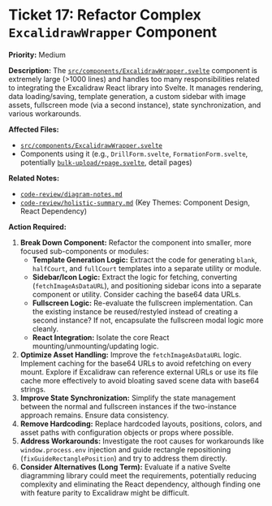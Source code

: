 # Ticket 17: Refactor Complex `ExcalidrawWrapper` Component

**Priority:** Medium

**Description:** The [`src/components/ExcalidrawWrapper.svelte`](src/components/ExcalidrawWrapper.svelte) component is extremely large (>1000 lines) and handles too many responsibilities related to integrating the Excalidraw React library into Svelte. It manages rendering, data loading/saving, template generation, a custom sidebar with image assets, fullscreen mode (via a second instance), state synchronization, and various workarounds.

**Affected Files:**

- [`src/components/ExcalidrawWrapper.svelte`](src/components/ExcalidrawWrapper.svelte)
- Components using it (e.g., `DrillForm.svelte`, `FormationForm.svelte`, potentially [`bulk-upload/+page.svelte`](src/routes/bulk-upload/+page.svelte), detail pages)

**Related Notes:**

- [`code-review/diagram-notes.md`](code-review/diagram-notes.md)
- [`code-review/holistic-summary.md`](code-review/holistic-summary.md) (Key Themes: Component Design, React Dependency)

**Action Required:**

1.  **Break Down Component:** Refactor the component into smaller, more focused sub-components or modules:
    - **Template Generation Logic:** Extract the code for generating `blank`, `halfCourt`, and `fullCourt` templates into a separate utility or module.
    - **Sidebar/Icon Logic:** Extract the logic for fetching, converting (`fetchImageAsDataURL`), and positioning sidebar icons into a separate component or utility. Consider caching the base64 data URLs.
    - **Fullscreen Logic:** Re-evaluate the fullscreen implementation. Can the existing instance be reused/restyled instead of creating a second instance? If not, encapsulate the fullscreen modal logic more cleanly.
    - **React Integration:** Isolate the core React mounting/unmounting/updating logic.
2.  **Optimize Asset Handling:** Improve the `fetchImageAsDataURL` logic. Implement caching for the base64 URLs to avoid refetching on every mount. Explore if Excalidraw can reference external URLs or use its file cache more effectively to avoid bloating saved scene data with base64 strings.
3.  **Improve State Synchronization:** Simplify the state management between the normal and fullscreen instances if the two-instance approach remains. Ensure data consistency.
4.  **Remove Hardcoding:** Replace hardcoded layouts, positions, colors, and asset paths with configuration objects or props where possible.
5.  **Address Workarounds:** Investigate the root causes for workarounds like `window.process.env` injection and guide rectangle repositioning (`fixGuideRectanglePosition`) and try to address them directly.
6.  **Consider Alternatives (Long Term):** Evaluate if a native Svelte diagramming library could meet the requirements, potentially reducing complexity and eliminating the React dependency, although finding one with feature parity to Excalidraw might be difficult.
